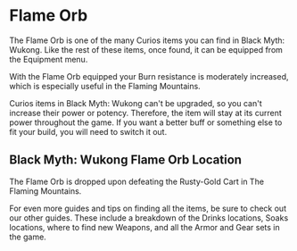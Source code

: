 # Flame Orb

The Flame Orb is one of the many Curios items you can find in Black Myth: Wukong. Like the rest of these items, once found, it can be equipped from the Equipment menu. 

With the Flame Orb equipped your Burn resistance is moderately increased, which is especially useful in the Flaming Mountains. 

Curios items in Black Myth: Wukong can't be upgraded, so you can't increase their power or potency. Therefore, the item will stay at its current power throughout the game. If you want a better buff or something else to fit your build, you will need to switch it out. 

## Black Myth: Wukong Flame Orb Location

The Flame Orb is dropped upon defeating the Rusty-Gold Cart in The Flaming Mountains. 

For even more guides and tips on finding all the items, be sure to check out our other guides. These include a breakdown of the Drinks locations, Soaks locations, where to find new Weapons, and all the Armor and Gear sets in the game. 
